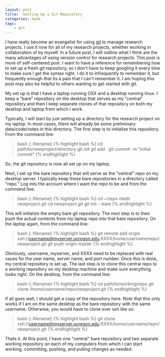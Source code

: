 ```yaml
---
layout: post
title:  Setting Up a Git Repository
categories: Geek
tags:
    - git
---
```


I have really become an evangelist for using [git](https://git-scm.com/) to manage research projects. I use it now for all of my research projects, whether working in collaboration of by myself. In a future post, I will outline what I think are the many advantages of using version control for research projects. This post is more of self-centered post. I want to have a reference for remembering how to set up a fresh git repository, so I don't have to keep googling it every time to make sure I get the syntax right. I do it to infrequently to remember it, but frequently enough that its a pain that I can't remember it. I am hoping this post may also be helpful to others wanting to get started with git.

My set up is that I have a laptop running OSX and a desktop running linux. I keep a "bare" repository on the desktop that serves as my "central" repository and then I keep separate clones of that repository on both my desktop and laptop from which I work.

Typically, I will start by just setting up a directory for the research project on my laptop. In most cases, there will already be some preliminary data/code/notes in this directory. The first step is to initialize this repository. From the command line:

>bash
{:.filename}
{% highlight bash %}
cd path/to/newproject/directory
git init
git add .
git commit -m "initial commit"
{% endhighlight %}

So, the git repository is now all set up on my laptop.

Next, I set up the bare repository that will serve as the "central" repo on my desktop server. I typically keep these bare repositories in a directory called "repo." Log into the account where I want the repo to be and from the command line:

>bash
{:.filename}
{% highlight bash %}
cd ~/repo
mkdir newproject.git
cd newproject.git
git init --bare
{% endhighlight %}


This will initialize the empty bare git repository. The next step is to then push the actual contents from my laptop repo into that bare repository. On the laptop again, from the command line:

>bash
{:.filename}
{% highlight bash %}
git remote add origin ssh://username@myserver.uoregon.edu:XXXX/home/username/repo/newproject.git
git push origin master
{% endhighlight %}


Obviously, username, myserver, and XXXX need to be replaced with real vaues for the user name, server name, and port number. Once this is done, my central repository is set up. The last step is to clone this central repo to a working repository on my desktop machine and make sure everything looks right. On the desktop, from the command line:

>bash
{:.filename}
{% highlight bash %}
cd path/to/working/repo
git clone /home/username/repo/newproject.git
{% endhighlight %}


If all goes well, I should get a copy of the repository here. Note that this only works if I am on the same desktop as the bare repository with the same username. Otherwise, you would have to clone over ssh like so:

>bash
{:.filename}
{% highlight bash %}
git clone ssh://username@myserver.uoregon.edu:XXXX/home/username/repo/newproject.git
{% endhighlight %}

Thats it. At this point, I have one "central" bare repository and two separate working repository on each of my computers from which I can start working, committing, pushing, and pulling changes as needed.
